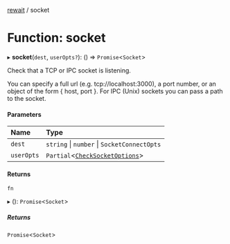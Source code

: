 [rewait](../README.md) / socket

# Function: socket

▸ **socket**(`dest`, `userOpts?`): () => `Promise`<`Socket`\>

Check that a TCP or IPC socket is listening.

You can specify a full url (e.g. tcp://localhost:3000), a port number,
or an object of the form { host, port }. For IPC (Unix) sockets you can
pass a path to the socket.

#### Parameters

| Name | Type |
| :------ | :------ |
| `dest` | `string` \| `number` \| `SocketConnectOpts` |
| `userOpts` | `Partial`<[`CheckSocketOptions`](../interfaces/CheckSocketOptions.md)\> |

#### Returns

`fn`

▸ (): `Promise`<`Socket`\>

##### Returns

`Promise`<`Socket`\>
